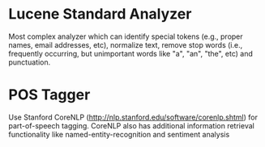 Lucene Standard Analyzer
=========================
Most complex analyzer which can identify special tokens (e.g., proper names, email addresses, etc), normalize text, remove stop words (i.e., frequently occurring, but unimportant words like "a", "an", "the", etc) and punctuation.

POS Tagger
==========
Use Stanford CoreNLP (<http://nlp.stanford.edu/software/corenlp.shtml>) for part-of-speech tagging.
CoreNLP also has additional information retrieval functionality like named-entity-recognition and sentiment analysis
